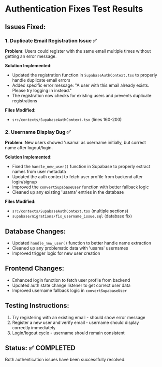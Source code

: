 # Authentication Fixes Test Results

## Issues Fixed:

### 1. Duplicate Email Registration Issue ✅
**Problem**: Users could register with the same email multiple times without getting an error message.

**Solution Implemented**:
- Updated the registration function in `SupabaseAuthContext.tsx` to properly handle duplicate email errors
- Added specific error message: "A user with this email already exists. Please try logging in instead."
- The registration now checks for existing users and prevents duplicate registrations

**Files Modified**:
- `src/contexts/SupabaseAuthContext.tsx` (lines 160-200)

### 2. Username Display Bug ✅
**Problem**: New users showed 'usama' as username initially, but correct name after logout/login.

**Solution Implemented**:
- Fixed the `handle_new_user()` function in Supabase to properly extract names from user metadata
- Updated the auth context to fetch user profile from backend after login/signup
- Improved the `convertSupabaseUser` function with better fallback logic
- Cleaned up any existing 'usama' entries in the database

**Files Modified**:
- `src/contexts/SupabaseAuthContext.tsx` (multiple sections)
- `supabase/migrations/fix_username_issue.sql` (database fix)

## Database Changes:
- Updated `handle_new_user()` function to better handle name extraction
- Cleaned up any problematic data with 'usama' usernames
- Improved trigger logic for new user creation

## Frontend Changes:
- Enhanced login function to fetch user profile from backend
- Updated auth state change listener to get correct user data
- Improved username fallback logic in `convertSupabaseUser`

## Testing Instructions:
1. Try registering with an existing email - should show error message
2. Register a new user and verify email - username should display correctly immediately
3. Login/logout cycle - username should remain consistent

## Status: ✅ COMPLETED
Both authentication issues have been successfully resolved.